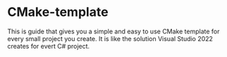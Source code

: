 # CMake-template
This is guide that gives you a simple and easy to use CMake template for every small project you create. It is like the solution Visual Studio 2022 creates for evert C# project.
